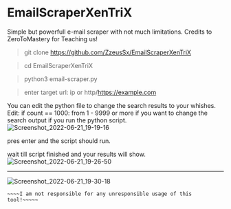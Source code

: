 # EmailScraperXenTriX
Simple but powerfull e-mail scraper with not much limitations. Credits to ZeroToMastery for Teaching us!

>git clone https://github.com/ZzeusSx/EmailScraperXenTriX

>cd EmailScraperXenTriX

>python3 email-scraper.py

>enter target url: ip or http/https://example.com


You can edit the python file to change the search results to your whishes.
Edit: if count == 1000: from 1 - 9999 or more if you want to change the search output if you run the python script.
![Screenshot_2022-06-21_19-19-16](https://user-images.githubusercontent.com/88929402/174860429-71cb71ad-c95a-495d-9ec9-6622cf650a0e.png)

pres enter and the script should run.

wait till script finished and your results will show.
![Screenshot_2022-06-21_19-26-50](https://user-images.githubusercontent.com/88929402/174861814-255579a3-9ca3-4bf2-ba46-32bd1f755f7d.png)

-------------------------------------

![Screenshot_2022-06-21_19-30-18](https://user-images.githubusercontent.com/88929402/174861749-2e8dfe2d-2d16-4cc4-9324-daa041b1d479.png)

~~~~For Educational use only~~~~
~~~~I am not responsible for any unresponsible usage of this tool!~~~~~
